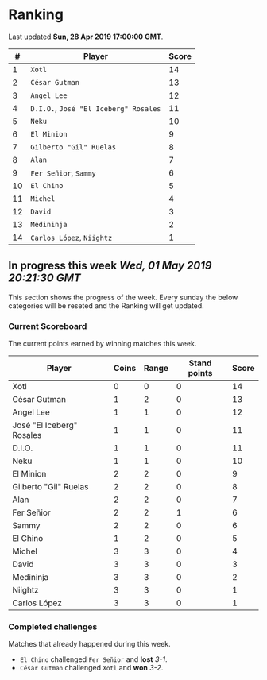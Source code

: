 # Ranking

Last updated **Sun, 28 Apr 2019 17:00:00 GMT**.

|#|Player|Score|
|-|------|-----|
|1|`Xotl`|14|
|2|`César Gutman`|13|
|3|`Angel Lee`|12|
|4|`D.I.O.`, `José "El Iceberg" Rosales`|11|
|5|`Neku`|10|
|6|`El Minion`|9|
|7|`Gilberto "Gil" Ruelas`|8|
|8|`Alan`|7|
|9|`Fer Señior`, `Sammy`|6|
|10|`El Chino`|5|
|11|`Michel`|4|
|12|`David`|3|
|13|`Medininja`|2|
|14|`Carlos López`, `Niightz`|1|

## In progress this week *Wed, 01 May 2019 20:21:30 GMT*
This section shows the progress of the week. Every sunday the below categories will be reseted and the Ranking will get updated.

### Current Scoreboard
The current points earned by winning matches this week.

|Player|Coins|Range|Stand points|Score|
|------|-----|-----|------------|-----|
|Xotl|0|0|0|14|
|César Gutman|1|2|0|13|
|Angel Lee|1|1|0|12|
|José "El Iceberg" Rosales|1|1|0|11|
|D.I.O.|1|1|0|11|
|Neku|1|1|0|10|
|El Minion|2|2|0|9|
|Gilberto "Gil" Ruelas|2|2|0|8|
|Alan|2|2|0|7|
|Fer Señior|2|2|1|6|
|Sammy|2|2|0|6|
|El Chino|1|2|0|5|
|Michel|3|3|0|4|
|David|3|3|0|3|
|Medininja|3|3|0|2|
|Niightz|3|3|0|1|
|Carlos López|3|3|0|1|

### Completed challenges
Matches that already happened during this week.

* `El Chino` challenged `Fer Señior` and **lost** *3-1*.
* `César Gutman` challenged `Xotl` and **won** *3-2*.
